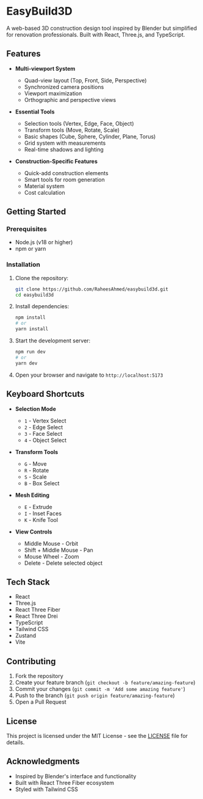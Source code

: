 # EasyBuild3D

A web-based 3D construction design tool inspired by Blender but simplified for renovation professionals. Built with React, Three.js, and TypeScript.

## Features

- **Multi-viewport System**

  - Quad-view layout (Top, Front, Side, Perspective)
  - Synchronized camera positions
  - Viewport maximization
  - Orthographic and perspective views

- **Essential Tools**

  - Selection tools (Vertex, Edge, Face, Object)
  - Transform tools (Move, Rotate, Scale)
  - Basic shapes (Cube, Sphere, Cylinder, Plane, Torus)
  - Grid system with measurements
  - Real-time shadows and lighting

- **Construction-Specific Features**
  - Quick-add construction elements
  - Smart tools for room generation
  - Material system
  - Cost calculation

## Getting Started

### Prerequisites

- Node.js (v18 or higher)
- npm or yarn

### Installation

1. Clone the repository:

   ```bash
   git clone https://github.com/RaheesAhmed/easybuild3d.git
   cd easybuild3d
   ```

2. Install dependencies:

   ```bash
   npm install
   # or
   yarn install
   ```

3. Start the development server:

   ```bash
   npm run dev
   # or
   yarn dev
   ```

4. Open your browser and navigate to `http://localhost:5173`

## Keyboard Shortcuts

- **Selection Mode**

  - `1` - Vertex Select
  - `2` - Edge Select
  - `3` - Face Select
  - `4` - Object Select

- **Transform Tools**

  - `G` - Move
  - `R` - Rotate
  - `S` - Scale
  - `B` - Box Select

- **Mesh Editing**

  - `E` - Extrude
  - `I` - Inset Faces
  - `K` - Knife Tool

- **View Controls**
  - Middle Mouse - Orbit
  - Shift + Middle Mouse - Pan
  - Mouse Wheel - Zoom
  - Delete - Delete selected object

## Tech Stack

- React
- Three.js
- React Three Fiber
- React Three Drei
- TypeScript
- Tailwind CSS
- Zustand
- Vite

## Contributing

1. Fork the repository
2. Create your feature branch (`git checkout -b feature/amazing-feature`)
3. Commit your changes (`git commit -m 'Add some amazing feature'`)
4. Push to the branch (`git push origin feature/amazing-feature`)
5. Open a Pull Request

## License

This project is licensed under the MIT License - see the [LICENSE](LICENSE) file for details.

## Acknowledgments

- Inspired by Blender's interface and functionality
- Built with React Three Fiber ecosystem
- Styled with Tailwind CSS

